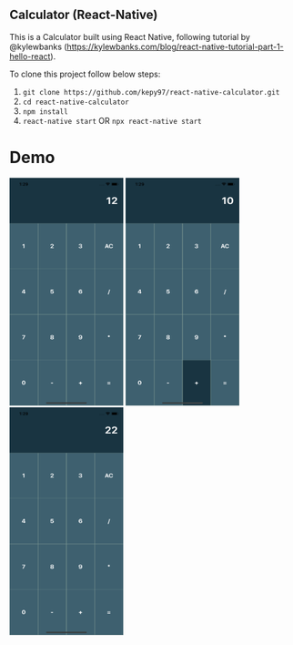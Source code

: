 ## Calculator (React-Native)
This is a Calculator built using React Native, following tutorial by @kylewbanks (https://kylewbanks.com/blog/react-native-tutorial-part-1-hello-react).

To clone this project follow below steps:

1. `git clone https://github.com/kepy97/react-native-calculator.git`
2. `cd react-native-calculator`
3. `npm install`
4. `react-native start` OR `npx react-native start`

# Demo

<p float="left">
  <img src="/Demo/Step-3.png" width="200" height="400" />
  <img src="/Demo/Step-2.png" width="200" height="400" /> 
  <img src="/Demo/Step-1.png" width="200" height="400" />
</p>
